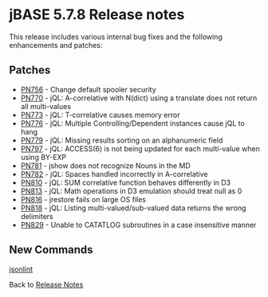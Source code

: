# jBASE 5.7.8 Release notes

<PageHeader />

This release includes various internal bug fixes and the following enhancements and patches:

## Patches

- [PN756](./../pn756/README.md) - Change default spooler security
- [PN770](./../PN770/README.md) - jQL: A-correlative with N(dict) using a translate does not return all multi-values
- [PN773](./../pn773/README.md) - jQL: T-correlative causes memory error
- [PN776](./../pn776/README.md) - jQL: Multiple Controlling/Dependent instances cause jQL to hang
- [PN779](./../pn779/README.md) - jQL: Missing results sorting on an alphanumeric field
- [PN797](./../pn797/README.md) - jQL: ACCESS(6) is not being updated for each multi-value when using BY-EXP
- [PN781](./../pn781/README.md) - jshow does not recognize Nouns in the MD
- [PN782](./../pn782/README.md) - jQL: Spaces handled incorrectly in A-correlative
- [PN810](./../pn810/README.md) - jQL: SUM correlative function behaves differently in D3
- [PN813](./../pn813/README.md) - jQL: Math operations in D3 emulation should treat null as 0
- [PN816](./../pn816/README.md) - jrestore fails on large OS files
- [PN818](./../pn818/README.md) - jQL: Listing multi-valued/sub-valued data returns the wrong delimiters
- [PN829](./../pn829/README.md) - Unable to CATATLOG subroutines in a case insensitive manner


## New Commands

[jsonlint](../../utilities/jsonlint/README.md)  

Back to [Release Notes](./../../README.md)
  
<PageFooter />

